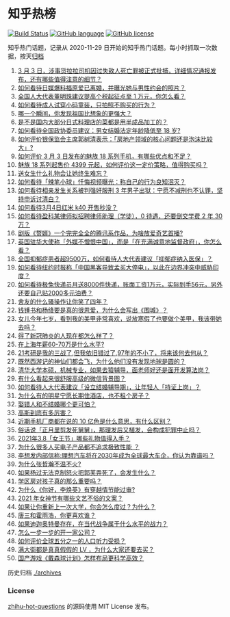 # 知乎热榜
[![Build Status](https://github.com/ToWeLong/zhihu-hot-questions/workflows/CI/badge.svg)](https://github.com/ToWeLong/zhihu-hot-questions/actions)
[![GitHub language](https://img.shields.io/badge/language-golang-orange.svg)](https://golang.org/)
[![GitHub license](https://img.shields.io/github/license/ToWeLong/zhihu-hot-questions)](https://github.com/ToWeLong/zhihu-hot-questions/blob/main/LICENSE)

知乎热门话题，记录从 2020-11-29 日开始的知乎热门话题。每小时抓取一次数据，按天[归档](./archives)

<!-- BEGIN -->

1. [3 月 3 日，涉事货拉拉司机因过失致人死亡罪被正式批捕，详细情况通报发布，还有哪些值得注意的细节？](https://www.zhihu.com/question/447340905)
1. [如何看待日媒爆料福原爱已离婚，并曝光她与男性约会的照片？](https://www.zhihu.com/question/447390190)
1. [全国人大代表董明珠建议提高个税起征点至 1 万元，你怎么看？](https://www.zhihu.com/question/447327072)
1. [如何看待成人试穿小码童装，只拍照不购买的行为？](https://www.zhihu.com/question/447335739)
1. [哪一个瞬间，你发现祖国比想象的更强大？](https://www.zhihu.com/question/446190780)
1. [是不是国内大部分日式料理店的菜都是用半成品加工的？](https://www.zhihu.com/question/25686948)
1. [如何看待全国政协委员建议：男女结婚法定年龄降低至 18 岁?](https://www.zhihu.com/question/447328679)
1. [如何评价银保监会主席郭树清表示：「房地产领域的核心问题还是泡沫比较大」?](https://www.zhihu.com/question/447159850)
1. [如何评价 3 月 3 日发布的魅族 18 系列手机，有哪些优点和不足？](https://www.zhihu.com/question/446900324)
1. [魅族 18 系列起售价 4399 元起，如何评价这一定价策略，值得购买吗？](https://www.zhihu.com/question/447392215)
1. [送女生什么礼物会让她终生难忘？](https://www.zhihu.com/question/22544804)
1. [如何看待「辣笔小球」忏悔视频曝光：称自己的行为良知泯灭？](https://www.zhihu.com/question/447109721)
1. [如何看待相亲发生关系被判强奸服刑 3 年男子出狱：宁愿不减刑也不认罪，坚持申诉讨清白？](https://www.zhihu.com/question/447171735)
1. [如何看待3月4日红米 k40 开售秒没？](https://www.zhihu.com/question/447473364)
1. [如何看待盈科某律师拟招聘律师助理（学徒），0 待遇，还要倒交学费 2 年 30 万？](https://www.zhihu.com/question/447339532)
1. [剧版《赘婿》一个完完全全的腾讯系作品，为啥放爱奇艺首播?](https://www.zhihu.com/question/445133297)
1. [英国驻华大使称「外媒不憎恨中国」，而是「在充满诚意地监督政府」，你怎么看？](https://www.zhihu.com/question/447324266)
1. [全国抑郁症患者超9500万，如何看待人大代表建议「抑郁症纳入医保」？](https://www.zhihu.com/question/447323933)
1. [如何看待纽约时报称「中国黑客导致孟买大停电」，以此在边界冲突中威胁印度？](https://www.zhihu.com/question/447177977)
1. [如何看待极兔快递员月送8000件快递，账面工资1万元，实际到手56元，另外还要自己贴2000多元油费？](https://www.zhihu.com/question/446532924)
1. [舍友的什么骚操作让你笑了四年？](https://www.zhihu.com/question/435608547)
1. [钱锺书和杨绛要是真的很恩爱，为什么会写出《围城》？](https://www.zhihu.com/question/66753133)
1. [女儿今年七岁，看到我的美甲非常喜欢，说放寒假了也要做个美甲，我该带她去吗？](https://www.zhihu.com/question/365264970)
1. [得了新冠肺炎的人现在都怎么样了？](https://www.zhihu.com/question/395696795)
1. [在上海年薪60-70万是什么水平?](https://www.zhihu.com/question/362585897)
1. [21考研是我的三战了,但我依旧错过了,97年的不小了，将来该何去何从？](https://www.zhihu.com/question/436934660)
1. [既然西游记的神仙们都会飞，为什么他们没有发现地球是圆的？](https://www.zhihu.com/question/443331582)
1. [清华大学本硕，机械专业，如果去猿辅导，面老师好还是面开发算法岗？](https://www.zhihu.com/question/445326907)
1. [有什么看起来很舒服高级的微信背景图？](https://www.zhihu.com/question/414863360)
1. [如何看待人大代表建议「设立结婚辅导期」，让年轻人「持证上岗」？](https://www.zhihu.com/question/447325792)
1. [为什么有的明星宁愿长期住酒店，也不租个房子？](https://www.zhihu.com/question/442085261)
1. [娶错人和不结婚哪个更可怕？](https://www.zhihu.com/question/406565047)
1. [高斯到底有多厉害？](https://www.zhihu.com/question/35107219)
1. [近期手机厂商都在说的 10 亿色是什么意思，有什么区别？](https://www.zhihu.com/question/447015820)
1. [俗话说「正月里剪发死舅舅」，那理发后又植发，会构成犯罪中止吗？](https://www.zhihu.com/question/446794004)
1. [2021年3.8「女王节」哪些礼物值得入手？](https://www.zhihu.com/question/446638868)
1. [为什么很多人买电子产品都不追求极致性能 ？](https://www.zhihu.com/question/445874215)
1. [李想发内部信称:理想汽车将在2030年成为全球最大车企，你认为靠谱吗？](https://www.zhihu.com/question/446247892)
1. [为什么张哲瀚不温不火?](https://www.zhihu.com/question/283903462)
1. [如果杨过无法克制怒火把郭芙弄死了，会发生什么？](https://www.zhihu.com/question/364533089)
1. [学区房对孩子真的那么重要吗？](https://www.zhihu.com/question/446434828)
1. [为什么《你好，李焕英》有穿越情节能过审?](https://www.zhihu.com/question/443562316)
1. [2021 年女神节有哪些文艺不俗的文案？](https://www.zhihu.com/question/447054974)
1. [如果让你重新上一次大学，你会怎么度过？为什么？](https://www.zhihu.com/question/304844787)
1. [唐三和霍雨浩，你更喜欢谁？](https://www.zhihu.com/question/444690966)
1. [如果迪迦奥特曼存在，在当代战争属于什么水平的战力？](https://www.zhihu.com/question/435360716)
1. [怎么一步一步的开一家公司？](https://www.zhihu.com/question/36318224)
1. [如何评价全球五分之一的人口听力受损？](https://www.zhihu.com/question/447337640)
1. [满大街都是真真假假的 LV ，为什么大家还要去买？](https://www.zhihu.com/question/20047044)
1. [国产游戏《戴森球计划》怎样布局更科学高效？](https://www.zhihu.com/question/441812014)

<!-- END -->

历史归档 [./archives](./archives)


### License
[zhihu-hot-questions](https://github.com/towelong/zhihu-hot-questions) 的源码使用 MIT License 发布。